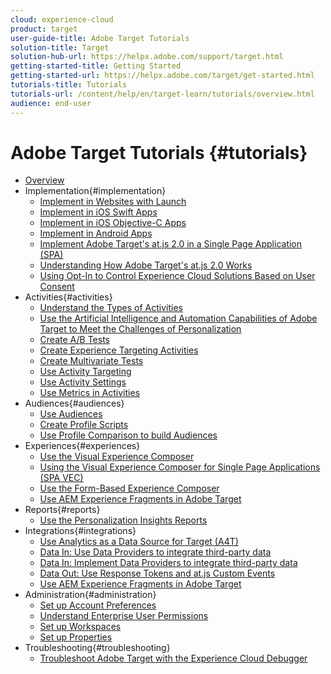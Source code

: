 ```yaml
---
cloud: experience-cloud
product: target
user-guide-title: Adobe Target Tutorials
solution-title: Target
solution-hub-url: https://helpx.adobe.com/support/target.html
getting-started-title: Getting Started
getting-started-url: https://helpx.adobe.com/target/get-started.html
tutorials-title: Tutorials
tutorials-url: /content/help/en/target-learn/tutorials/overview.html
audience: end-user
---
```


# Adobe Target Tutorials {#tutorials}

+ [Overview](index.md)
+ Implementation{#implementation}
  + [Implement in Websites with Launch](https://docs.adobe.com/content/help/en/experience-cloud/implementing-in-websites-with-launch/index.html)
  + [Implement in iOS Swift Apps](https://docs.adobe.com/content/help/en/experience-cloud/implementing-in-mobile-ios-swift-apps-with-launch/index.html)
  + [Implement in iOS Objective-C Apps](https://docs.adobe.com/content/help/en/experience-cloud/implementing-in-mobile-ios-objective-c-apps-with-launch/index.html)
  + [Implement in Android Apps](https://docs.adobe.com/content/help/en/experience-cloud/implementing-in-mobile-android-apps-with-launch/index.html)
  + [Implement Adobe Target's at.js 2.0 in a Single Page Application (SPA)](implementation/implement-atjs-20-in-a-single-page-application.md)
  + [Understanding How Adobe Target's at.js 2.0 Works](implementation/understanding-how-atjs-20-works.md)
  + [Using Opt-In to Control Experience Cloud Solutions Based on User Consent](https://helpx.adobe.com/marketing-cloud-core/kt/using/ecid-opt-in-technical-video-implement.html)
+ Activities{#activities}
  + [Understand the Types of Activities](activities/understanding-the-types-of-activities.md)
  + [Use the Artificial Intelligence and Automation Capabilities of Adobe Target to Meet the Challenges of Personalization](activities/use-the-artificial-intelligence-and-automation-capabilities-to-meet-the-challenges-of-personalization.md)
  + [Create A/B Tests](activities/create-ab-tests.md)
  + [Create Experience Targeting Activities](activities/create-experience-targeting-activities.md)
  + [Create Multivariate Tests](activities/create-multivariate-tests.md)
  + [Use Activity Targeting](activities/use-activity-targeting.md)
  + [Use Activity Settings](activities/use-activity-settings.md)
  + [Use Metrics in Activities](activities/use-metrics-in-activities.md)
+ Audiences{#audiences}
  + [Use Audiences](audiences/use-audiences.md)
  + [Create Profile Scripts](audiences/create-profile-scripts.md)
  + [Use Profile Comparison to build Audiences](audiences/use-profile-comparison-to-build-audiences.md)
+ Experiences{#experiences}
  + [Use the Visual Experience Composer](experiences/use-the-visual-experience-composer.md)
  + [Using the Visual Experience Composer for Single Page Applications (SPA VEC)](experiences/use-the-visual-experience-composer-for-single-page-applications.md)
  + [Use the Form-Based Experience Composer](experiences/use-the-form-based-experience-composer.md)
  + [Use AEM Experience Fragments in Adobe Target](https://helpx.adobe.com/experience-manager/kt/sites/using/experience-fragment-target-offer-feature-video-use.html)
+ Reports{#reports}
  + [Use the Personalization Insights Reports](reports/use-the-personalization-insights-reports.md)
+ Integrations{#integrations}
  + [Use Analytics as a Data Source for Target (A4T)](integrations/use-analytics-as-a-data-source-a4t.md)
  + [Data In: Use Data Providers to integrate third-party data](integrations/use-data-providers-to-integrate-third-party-data.md)
  + [Data In: Implement Data Providers to integrate third-party data](integrations/implement-data-providers-to-integrate-third-party-data.md)
  + [Data Out: Use Response Tokens and at.js Custom Events](integrations/use-response-tokens-and-at.js-custom-events.md)
  + [Use AEM Experience Fragments in Adobe Target](https://helpx.adobe.com/experience-manager/kt/sites/audiences/experience-fragment-target-offer-feature-video-use.html)
+ Administration{#administration}
  + [Set up Account Preferences](administration/set-up-account-preferences.md)
  + [Understand Enterprise User Permissions](administration/understanding-enterprise-user-permissions.md)
  + [Set up Workspaces](administration/set-up-workspaces.md)
  + [Set up Properties](administration/set-up-properties.md)
+ Troubleshooting{#troubleshooting}
  + [Troubleshoot Adobe Target with the Experience Cloud Debugger](troubleshooting/troubleshoot-with-the-experience-cloud-debugger.md)